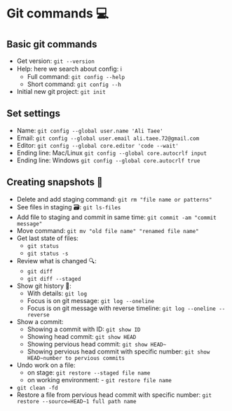 # Git commands 💻

## Basic git commands

- Get version: `git --version`
- Help: here we search about config: ℹ️
    - Full command: `git config --help`
    - Short command: `git config --h`
- Initial new git project: `git init`

## Set settings

- Name: `git config --global user.name 'Ali Taee'`
- Email:  `git config --global user.email ali.taee.72@gmail.com`
- Editor: `git config --global core.editor 'code --wait'`
- Ending line: Mac/Linux `git config --global core.autocrlf input`
- Ending line: Windows `git config --global core.autocrlf true`

## Creating snapshots 📸

- Delete and add staging command: `git rm "file name or patterns"`
- See files in staging 🗃️: `git ls-files`
- Add file to staging and commit in same time: `git commit -am "commit message"`
- Move command: `git mv "old file name" "renamed file name"`
- Get last state of files: 
    - `git status` 
    - `git status -s`
- Review what is changed 🔍: 
    - `git diff`
    - `git diff --staged`
- Show git history 📜: 
    - With details: `git log` 
    - Focus is on git message: `git log --oneline` 
    - Focus is on git message with reverse timeline: `git log --oneline --reverse`
- Show a commit:
    - Showing a commit with ID: `git show ID` 
    - Showing head commit: `git show HEAD` 
    - Showing pervious head commit: `git show HEAD~` 
    - Showing pervious head commit with specific number: `git show HEAD~number to pervious commits`
- Undo work on a file:
    - on stage: `git restore --staged file name`
    - on working environment: - `git restore file name`
- `git clean -fd`
- Restore a file from pervious head commit with specific number: `git restore --source=HEAD~1 full path name`
